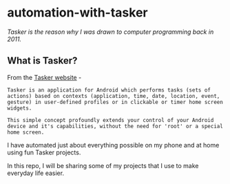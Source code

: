 # automation-with-tasker

 _Tasker is the reason why I was drawn to computer programming back in 2011._

## What is Tasker?

From the [Tasker website](https://tasker.joaoapps.com/) - 

```
Tasker is an application for Android which performs tasks (sets of actions) based on contexts (application, time, date, location, event, gesture) in user-defined profiles or in clickable or timer home screen widgets.

This simple concept profoundly extends your control of your Android device and it's capabilities, without the need for 'root' or a special home screen.
```

I have automated just about everything possible on my phone and at home using fun Tasker projects.

In this repo, I will be sharing some of my projects that I use to make everyday life easier.
